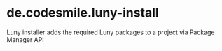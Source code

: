 # de.codesmile.luny-install
Luny installer adds the required Luny packages to a project via Package Manager API
